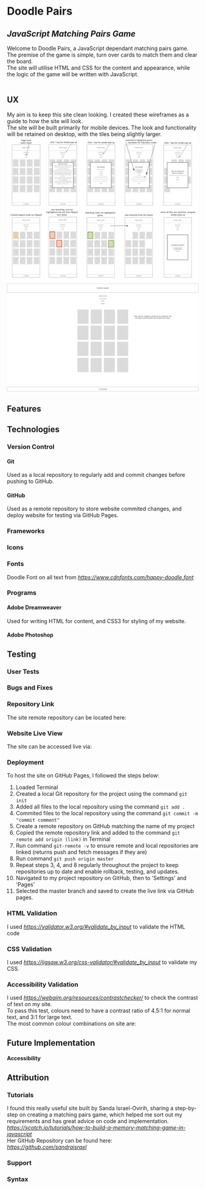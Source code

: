 # Doodle Pairs
## _JavaScript Matching Pairs Game_

Welcome to Doodle Pairs, a JavaScript dependant matching pairs game.
</br>
The premise of the game is simple, turn over cards to match them and clear the board.
</br>
The site will utilise HTML and CSS for the content and appearance, while the logic of the game will be written with JavaScript. 
</br>
</br>

## UX ##
My aim is to keep this site clean looking. I created these wireframes as a guide to how the site will look.
</br>
The site will be built primarily for mobile devices. The look and functionality will be retained on desktop, with the tiles being slightly larger.
</br>
![MobileWireframe](/wireframes/Mobile-Wireframes.jpg)
</br>
![DesktopWireframe](/wireframes/Desktop-Wireframe.png)

## Features ##

## Technologies ##

### Version Control ###

#### Git ####
Used as a local repository to regularly add and commit changes before pushing to GitHub.

#### GitHub ####
Used as a remote repository to store website commited changes, and deploy website for testing via GitHub Pages.

### Frameworks ###

### Icons ###

### Fonts ###
Doodle Font on all text from *https://www.cdnfonts.com/happy-doodle.font*

### Programs ###

#### Adobe Dreamweaver ####
Used for writing HTML for content, and CSS3 for styling of my website.

#### Adobe Photoshop ####

## Testing ##

### User Tests ###

### Bugs and Fixes ###

### Repository Link ###
The site remote repository can be located here:

### Website Live View ###
The site can be accessed live via:

### Deployment ###
To host the site on GitHub Pages, I followed the steps below:
1. Loaded Terminal
2. Created a local Git repository for the project using the command `git init` 
3. Added all files to the local repository using the command `git add .`
4. Commited files to the local repository using the command `git commit -m "commit comment"`
5. Create a remote repository on GitHub matching the name of my project
6. Copied the remote repository link and added to the command `git remote add origin (link)` in Terminal
7. Run command `git-remote -v` to ensure remote and local repositories are linked (returns push and fetch messages if they are)
8. Run command `git push origin master`
9. Repeat steps 3, 4, and 8 regularly throughout the project to keep repositories up to date and enable rollback, testing, and updates.
10. Navigated to my project repository on GitHub, then to 'Settings' and 'Pages'
11. Selected the master branch and saved to create the live link via GitHub pages.

### HTML Validation ###
I used *https://validator.w3.org/#validate_by_input* to validate the HTML code

### CSS Validation ###
I used *https://jigsaw.w3.org/css-validator/#validate_by_input* to validate my CSS.

### Accessibility Validation ###
I used *https://webaim.org/resources/contrastchecker/* to check the contrast of text on my site.
</br>
To pass this test, colours need to have a contrast ratio of 4.5\:1 for normal text, and 3\:1 for large text.
</br>
The most common colour combinations on site are: 
</br>

## Future Implementation ##
#### Accessibility ####

## Attribution ##

### Tutorials ###
I found this really useful site built by Sanda Israel-Ovirih, sharing a step-by-step on creating a matching pairs game, which helped me sort out my requirements and has great advice on code and implementation.
</br>
*https://scotch.io/tutorials/how-to-build-a-memory-matching-game-in-javascript*
</br>
Her GitHub Repository can be found here:
</br>
*https://github.com/sandraisrael*
</br>

### Support ###

### Syntax ###


